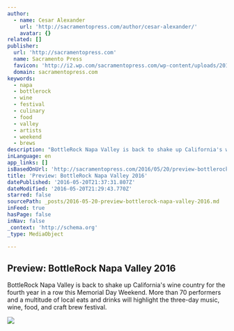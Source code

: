 ```yaml
---
author:
  - name: Cesar Alexander
    url: 'http://sacramentopress.com/author/cesar-alexander/'
    avatar: {}
related: []
publisher:
  url: 'http://sacramentopress.com'
  name: Sacramento Press
  favicon: 'http://i2.wp.com/sacramentopress.com/wp-content/uploads/2015/01/Sacpress-Logo1-54cc134bv1_site_icon.png?fit=192%2C192'
  domain: sacramentopress.com
keywords:
  - napa
  - bottlerock
  - wine
  - festival
  - culinary
  - food
  - valley
  - artists
  - weekend
  - brews
description: "BottleRock Napa Valley is back to shake up California's wine country for the fourth year in a row this Memorial Day Weekend. More than 70 performers and a multitude of local eats and drinks will highlight the three-day music, wine, food, and craft brew festival."
inLanguage: en
app_links: []
isBasedOnUrl: 'http://sacramentopress.com/2016/05/20/preview-bottlerock-napa-valley-2016/'
title: 'Preview: BottleRock Napa Valley 2016'
datePublished: '2016-05-20T21:37:31.807Z'
dateModified: '2016-05-20T21:29:43.770Z'
starred: false
sourcePath: _posts/2016-05-20-preview-bottlerock-napa-valley-2016.md
inFeed: true
hasPage: false
inNav: false
_context: 'http://schema.org'
_type: MediaObject

---
```

<article style=""><h1>Preview: BottleRock Napa Valley 2016</h1><p>BottleRock Napa Valley is back to shake up California's wine country for the fourth year in a row this Memorial Day Weekend. More than 70 performers and a multitude of local eats and drinks will highlight the three-day music, wine, food, and craft brew festival.</p><img src="http://sacramentopress.com/wp-content/uploads/2015/06/SP-CapitalCities.jpg" /></article>
